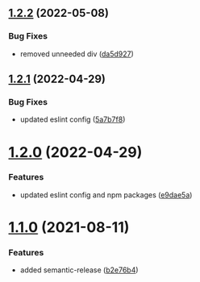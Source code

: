 ## [1.2.2](https://github.com/kouts/vue3-starter-template/compare/v1.2.1...v1.2.2) (2022-05-08)


### Bug Fixes

* removed unneeded div ([da5d927](https://github.com/kouts/vue3-starter-template/commit/da5d9276b875a37c262a79d3cbadb70684d8a2cd))

## [1.2.1](https://github.com/kouts/vue3-starter-template/compare/v1.2.0...v1.2.1) (2022-04-29)


### Bug Fixes

* updated eslint config ([5a7b7f8](https://github.com/kouts/vue3-starter-template/commit/5a7b7f8aba058de23abf43f582cbe666ef47b904))

# [1.2.0](https://github.com/kouts/vue3-starter-template/compare/v1.1.0...v1.2.0) (2022-04-29)


### Features

* updated eslint config and npm packages ([e9dae5a](https://github.com/kouts/vue3-starter-template/commit/e9dae5a77b37cca7ff09bc0100a349ea5756ffb5))

# [1.1.0](https://github.com/kouts/vue3-starter-template/compare/v1.0.0...v1.1.0) (2021-08-11)


### Features

* added semantic-release ([b2e76b4](https://github.com/kouts/vue3-starter-template/commit/b2e76b4f035622a52cc08b511d78df8f3406441c))
